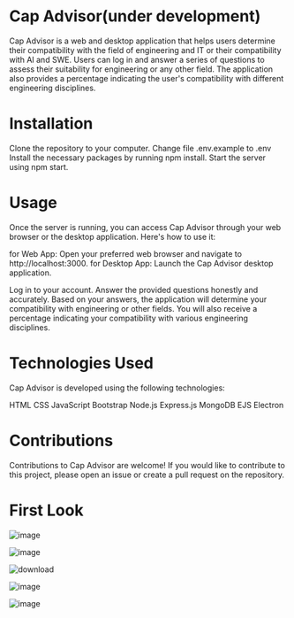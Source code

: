 # Cap Advisor(under development)
Cap Advisor is a web and desktop application that helps users determine their compatibility with the field of engineering and IT or their compatibility with AI and SWE. Users can log in and answer a series of questions to assess their suitability for engineering or any other field. The application also provides a percentage indicating the user's compatibility with different engineering disciplines.

# Installation  
Clone the repository to your computer.
Change file .env.example to .env 
Install the necessary packages by running npm install.
Start the server using npm start.

# Usage  
Once the server is running, you can access Cap Advisor through your web browser or the desktop application. Here's how to use it:

for Web App: Open your preferred web browser and navigate to http://localhost:3000.
for Desktop App: Launch the Cap Advisor desktop application.

Log in to your account.
Answer the provided questions honestly and accurately.
Based on your answers, the application will determine your compatibility with engineering or other fields.
You will also receive a percentage indicating your compatibility with various engineering disciplines.

# Technologies Used  
Cap Advisor is developed using the following technologies:

HTML
CSS
JavaScript
Bootstrap
Node.js
Express.js
MongoDB
EJS
Electron

# Contributions  
Contributions to Cap Advisor are welcome! If you would like to contribute to this project, please open an issue or create a pull request on the repository.

# First Look 
![image](https://github.com/Mosab01/cap-advisor-electron/assets/90719835/91151a1e-9e77-42e8-86a6-10e83bebe460)

![image](https://github.com/Mosab01/cap-advisor-electron/assets/90719835/ffc3a6fa-1894-47da-b793-036b09c299ca)

![download](https://github.com/Mosab01/cap-advisor-electron/assets/90719835/aad49b59-95dc-4512-a728-64077f5f7067)

![image](https://github.com/Mosab01/cap-advisor-electron/assets/90719835/be1c1ae9-0c47-4bbc-8290-2f85ce750969)

![image](https://github.com/Mosab01/cap-advisor-electron/assets/90719835/1836397c-102e-44d4-aeb7-5bdad82ae655)
